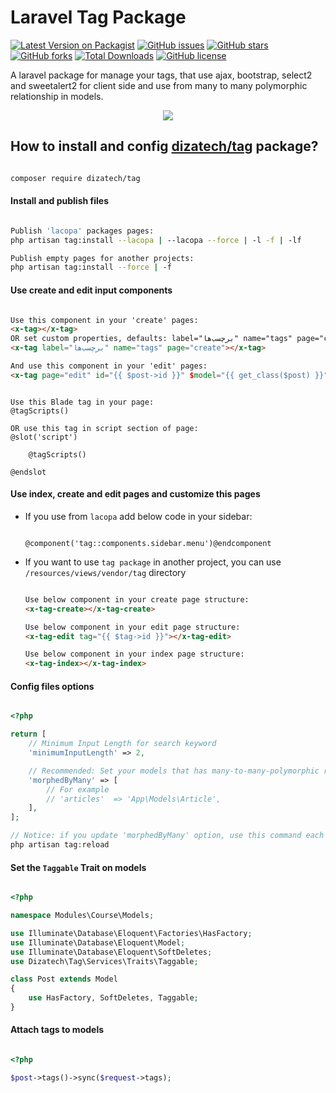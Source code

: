 # Laravel Tag Package
[![Latest Version on Packagist](https://img.shields.io/packagist/v/dizatech/tag.svg?style=flat-square)](https://packagist.org/packages/dizatech/tag)
[![GitHub issues](https://img.shields.io/github/issues/dizatech/tag?style=flat-square)](https://github.com/dizatech/tag/issues)
[![GitHub stars](https://img.shields.io/github/stars/dizatech/tag?style=flat-square)](https://github.com/dizatech/tag/stargazers)
[![GitHub forks](https://img.shields.io/github/forks/dizatech/tag?style=flat-square)](https://github.com/dizatech/tag/network)
[![Total Downloads](https://img.shields.io/packagist/dt/dizatech/tag.svg?style=flat-square)](https://packagist.org/packages/tag/attachment)
[![GitHub license](https://img.shields.io/github/license/dizatech/tag?style=flat-square)](https://github.com/dizatech/tag/blob/master/LICENSE)

A laravel package for manage your tags, that use ajax, bootstrap, select2 and sweetalert2 for client side and use from many to many polymorphic relationship in models.
<p align="center"><img src="https://s18.picofile.com/file/8436883692/tag.gif?raw=true"></p>

## How to install and config [dizatech/tag](https://github.com/dizatech/tag) package?

```bash

composer require dizatech/tag

```

#### Install and publish files

```bash

Publish 'lacopa' packages pages:
php artisan tag:install --lacopa | --lacopa --force | -l -f | -lf

Publish empty pages for another projects:
php artisan tag:install --force | -f 

```

#### Use create and edit input components

```html

Use this component in your 'create' pages:
<x-tag></x-tag>
OR set custom properties, defaults: label="برچسب‌ها" name="tags" page="create"
<x-tag label="برچسب‌ها" name="tags" page="create"></x-tag>

And use this component in your 'edit' pages:
<x-tag page="edit" id="{{ $post->id }}" $model="{{ get_class($post) }}"></x-tag>

```

```blade

Use this Blade tag in your page:
@tagScripts()

OR use this tag in script section of page:
@slot('script')

    @tagScripts()

@endslot

```

#### Use index, create and edit pages and customize this pages

- If you use from <code>lacopa</code> add below code in your sidebar:
    ```blade
    
    @component('tag::components.sidebar.menu')@endcomponent
    
    ```
- If you want to use <code>tag package</code> in another project, you can use <code>/resources/views/vendor/tag</code> directory

    ```html
    
    Use below component in your create page structure:
    <x-tag-create></x-tag-create>
  
    Use below component in your edit page structure:
    <x-tag-edit tag="{{ $tag->id }}"></x-tag-edit>
  
    Use below component in your index page structure:
    <x-tag-index></x-tag-index>
    
    ```

#### Config files options

```php

<?php

return [
    // Minimum Input Length for search keyword
    'minimumInputLength' => 2,

    // Recommended: Set your models that has many-to-many-polymorphic relation with Tag model
    'morphedByMany' => [
        // For example
        // 'articles'  => 'App\Models\Article',
    ],
];

// Notice: if you update 'morphedByMany' option, use this command each time
php artisan tag:reload

```

#### Set the <code>Taggable</code> Trait on models

```php

<?php

namespace Modules\Course\Models;

use Illuminate\Database\Eloquent\Factories\HasFactory;
use Illuminate\Database\Eloquent\Model;
use Illuminate\Database\Eloquent\SoftDeletes;
use Dizatech\Tag\Services\Traits\Taggable;

class Post extends Model
{
    use HasFactory, SoftDeletes, Taggable;
}

```

#### Attach tags to models

```php

<?php

$post->tags()->sync($request->tags);

```

